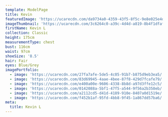 ```yaml
---
template: ModelPage
title: Kevin
featuredImage: 'https://ucarecdn.com/da9734a0-4359-43f5-8f5c-9e8e025e4d5f/'
imageThumbnail: 'https://ucarecdn.com/3c6264c0-a39c-4d4d-a819-8b4f1dfaf5ce/'
firstName: Kevin L
collection: Classic
height: 175cm
measurementType: chest
bust: 116cm
waist: 97cm
shoeSize: '8.5'
hair: Fair
eyes: Blue/Grey
imagePortfolio:
  - image: 'https://ucarecdn.com/27fa7afe-5de5-4c05-91b7-b875d9eb3ea5/'
  - image: 'https://ucarecdn.com/83d69945-4aae-4bee-87f8-429d7fcafe79/'
  - image: 'https://ucarecdn.com/e400a00e-9606-4338-8b8d-a97d3ffe12c5/'
  - image: 'https://ucarecdn.com/0142088a-5bf1-47f5-a544-9f56a2b358eb/'
  - image: 'https://ucarecdn.com/a2112cd5-d41d-4189-910e-8407a0d1519e/'
  - image: 'https://ucarecdn.com/f452b1af-95fd-4bb8-9f45-1a867dd57ba6/'
meta:
  title: Kevin L
---
```


